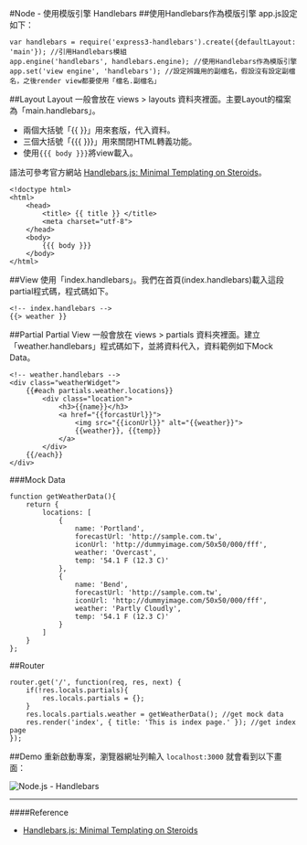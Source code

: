#Node - 使用模版引擎 Handlebars
##使用Handlebars作為模版引擎
app.js設定如下：

	var handlebars = require('express3-handlebars').create({defaultLayout: 'main'}); //引用Handlebars模組
	app.engine('handlebars', handlebars.engine); //使用Handlebars作為模版引擎
	app.set('view engine', 'handlebars'); //設定辨識用的副檔名，假設沒有設定副檔名，之後render view都要使用「檔名.副檔名」

##Layout
Layout 一般會放在 views > layouts 資料夾裡面。主要Layout的檔案為「main.handlebars」。

- 兩個大括號「{{ }}」用來套版，代入資料。 
- 三個大括號「{{{ }}}」用來關閉HTML轉義功能。
- 使用`{{{ body }}}`將view載入。

語法可參考官方網站 [Handlebars.js: Minimal Templating on Steroids](http://handlebarsjs.com/expressions.html)。

	<!doctype html>
	<html>
		<head>
			<title> {{ title }} </title>
			<meta charset="utf-8">
		</head>
		<body>
			{{{ body }}}
		</body>
	</html>

##View
使用「index.handlebars」。我們在首頁(index.handlebars)載入這段partial程式碼，程式碼如下。

	<!-- index.handlebars -->
	{{> weather }}

##Partial
Partial View 一般會放在 views > partials 資料夾裡面。建立「weather.handlebars」程式碼如下，並將資料代入，資料範例如下Mock Data。

	<!-- weather.handlebars -->
	<div class="weatherWidget">
		{{#each partials.weather.locations}}
			<div class="location">
				<h3>{{name}}</h3>
				<a href="{{forcastUrl}}">
					<img src="{{iconUrl}}" alt="{{weather}}">
					{{weather}}, {{temp}}
				</a>
			</div>
		{{/each}}
	</div>

###Mock Data

	function getWeatherData(){
		return {
			locations: [
				{
					name: 'Portland',
					forecastUrl: 'http://sample.com.tw',
					iconUrl: 'http://dummyimage.com/50x50/000/fff',
					weather: 'Overcast',
					temp: '54.1 F (12.3 C)'
				},
				{
					name: 'Bend',
					forecastUrl: 'http://sample.com.tw',
					iconUrl: 'http://dummyimage.com/50x50/000/fff',
					weather: 'Partly Cloudly',
					temp: '54.1 F (12.3 C)'
				}
			]
		}
	};

##Router

	router.get('/', function(req, res, next) {
		if(!res.locals.partials){
			res.locals.partials = {};
		}
		res.locals.partials.weather = getWeatherData(); //get mock data
		res.render('index', { title: 'This is index page.' }); //get index page
	});

##Demo
重新啟動專案，瀏覽器網址列輸入 `localhost:3000` 就會看到以下畫面：

![Node.js - Handlebars](https://lh3.googleusercontent.com/dVTXQtrUsNEAlgSrIe9im7cO2mzYqX21vApj07BTMj4=w467-h194-no)

---
####Reference
- [Handlebars.js: Minimal Templating on Steroids](http://handlebarsjs.com/expressions.html)